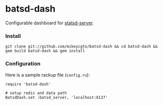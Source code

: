 batsd-dash
==================

Configurable dashboard for [statsd-server](https://github.com/noahhl/batds). 


### Install

    git clone git://github.com/mikeycgto/batsd-dash && cd batsd-dash && gem build batsd-dash && gem install

### Configuration

Here is a sample rackup file (`config.ru`):

    require 'batsd-dash'

    # setup redis and data path
    BatsdDash.set :batsd_server, 'localhost:8127'
